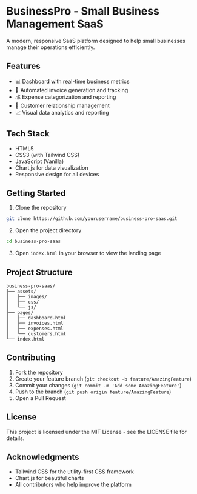 # BusinessPro - Small Business Management SaaS

A modern, responsive SaaS platform designed to help small businesses manage their operations efficiently.

## Features

- 📊 Dashboard with real-time business metrics
- 📑 Automated invoice generation and tracking
- 💰 Expense categorization and reporting
- 👥 Customer relationship management
- 📈 Visual data analytics and reporting

## Tech Stack

- HTML5
- CSS3 (with Tailwind CSS)
- JavaScript (Vanilla)
- Chart.js for data visualization
- Responsive design for all devices

## Getting Started

1. Clone the repository
```bash
git clone https://github.com/yourusername/business-pro-saas.git
```

2. Open the project directory
```bash
cd business-pro-saas
```

3. Open `index.html` in your browser to view the landing page

## Project Structure

```
business-pro-saas/
├── assets/
│   ├── images/
│   ├── css/
│   └── js/
├── pages/
│   ├── dashboard.html
│   ├── invoices.html
│   ├── expenses.html
│   └── customers.html
└── index.html
```

## Contributing

1. Fork the repository
2. Create your feature branch (`git checkout -b feature/AmazingFeature`)
3. Commit your changes (`git commit -m 'Add some AmazingFeature'`)
4. Push to the branch (`git push origin feature/AmazingFeature`)
5. Open a Pull Request

## License

This project is licensed under the MIT License - see the LICENSE file for details.

## Acknowledgments

- Tailwind CSS for the utility-first CSS framework
- Chart.js for beautiful charts
- All contributors who help improve the platform